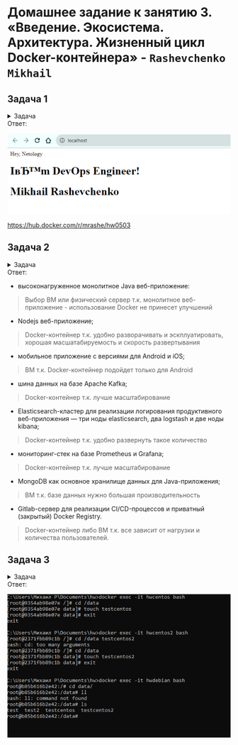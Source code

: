 # Домашнее задание к занятию 3. «Введение. Экосистема. Архитектура. Жизненный цикл Docker-контейнера» - `Rashevchenko Mikhail`

## Задача 1
<details><summary>Задача</summary>

Сценарий выполнения задачи:

- создайте свой репозиторий на https://hub.docker.com;
- выберите любой образ, который содержит веб-сервер Nginx;
- создайте свой fork образа;
- реализуйте функциональность:
запуск веб-сервера в фоне с индекс-страницей, содержащей HTML-код ниже:
```
<html>
<head>
Hey, Netology
</head>
<body>
<h1>I’m DevOps Engineer!</h1>
</body>
</html>
```

Опубликуйте созданный fork в своём репозитории и предоставьте ответ в виде ссылки на https://hub.docker.com/username_repo.    
</details>
Ответ:   

![](https://github.com/mrashevchenko/gitlab-hw/blob/hw05-virt-03/img/hw050301.png)  

https://hub.docker.com/r/mrashe/hw0503

## Задача 2
<details><summary>Задача</summary>
Посмотрите на сценарий ниже и ответьте на вопрос:
«Подходит ли в этом сценарии использование Docker-контейнеров или лучше подойдёт виртуальная машина, физическая машина? Может быть, возможны разные варианты?»

Детально опишите и обоснуйте свой выбор.


--

Сценарий:

- высоконагруженное монолитное Java веб-приложение;
- Nodejs веб-приложение;
- мобильное приложение c версиями для Android и iOS;
- шина данных на базе Apache Kafka;
- Elasticsearch-кластер для реализации логирования продуктивного веб-приложения — три ноды elasticsearch, два logstash и две ноды kibana;
- мониторинг-стек на базе Prometheus и Grafana;
- MongoDB как основное хранилище данных для Java-приложения;
- Gitlab-сервер для реализации CI/CD-процессов и приватный (закрытый) Docker Registry.   
</details>
Ответ:

- высоконагруженное монолитное Java веб-приложение:

> Выбор ВМ или физический сервер т.к. монолитное веб-приложение - использование Docker не принесет улучшений

- Nodejs веб-приложение;

> Docker-контейнер т.к. удобно разворачивать и эскплуатировать, хорошая масшатабируемость и скорость развертывания
- мобильное приложение c версиями для Android и iOS;

> ВМ т.к. Docker-контейнер подойдет только для Android
- шина данных на базе Apache Kafka;

> Docker-контейнер т.к. лучше масштабирование
- Elasticsearch-кластер для реализации логирования продуктивного веб-приложения — три ноды elasticsearch, два logstash и две ноды kibana;

> Docker-контейнер т.к. удобно развернуть такое количество
- мониторинг-стек на базе Prometheus и Grafana;

> Docker-контейнер т.к. лучше масштабирование
- MongoDB как основное хранилище данных для Java-приложения;

> ВМ т.к. базе данных нужно большая производительность
- Gitlab-сервер для реализации CI/CD-процессов и приватный (закрытый) Docker Registry.  

> Docker-контейнер либо ВМ т.к. все зависит от нагрузки и количества пользователей.

## Задача 3
<details><summary>Задача</summary>
- Запустите первый контейнер из образа ***centos*** c любым тегом в фоновом режиме, подключив папку ```/data``` из текущей рабочей директории на хостовой машине в ```/data``` контейнера.
- Запустите второй контейнер из образа ***debian*** в фоновом режиме, подключив папку ```/data``` из текущей рабочей директории на хостовой машине в ```/data``` контейнера.
- Подключитесь к первому контейнеру с помощью ```docker exec``` и создайте текстовый файл любого содержания в ```/data```.
- Добавьте ещё один файл в папку ```/data``` на хостовой машине.
- Подключитесь во второй контейнер и отобразите листинг и содержание файлов в ```/data``` контейнера.
</details>
Ответ: 

![](https://github.com/mrashevchenko/gitlab-hw/blob/hw05-virt-03/img/hw050302.png)  

